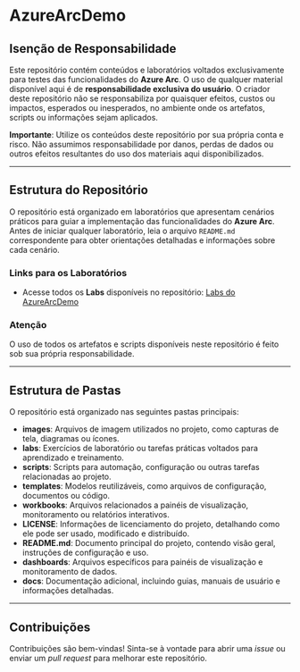 # AzureArcDemo

## Isenção de Responsabilidade

Este repositório contém conteúdos e laboratórios voltados exclusivamente para testes das funcionalidades do **Azure Arc**. O uso de qualquer material disponível aqui é de **responsabilidade exclusiva do usuário**. O criador deste repositório não se responsabiliza por quaisquer efeitos, custos ou impactos, esperados ou inesperados, no ambiente onde os artefatos, scripts ou informações sejam aplicados.

**Importante**: Utilize os conteúdos deste repositório por sua própria conta e risco. Não assumimos responsabilidade por danos, perdas de dados ou outros efeitos resultantes do uso dos materiais aqui disponibilizados.

---

## Estrutura do Repositório

O repositório está organizado em laboratórios que apresentam cenários práticos para guiar a implementação das funcionalidades do **Azure Arc**. Antes de iniciar qualquer laboratório, leia o arquivo `README.md` correspondente para obter orientações detalhadas e informações sobre cada cenário.

### Links para os Laboratórios
- Acesse todos os **Labs** disponíveis no repositório: [Labs do AzureArcDemo](https://github.com/fabiotreze/AzureArcDemo/tree/main)

### Atenção
O uso de todos os artefatos e scripts disponíveis neste repositório é feito sob sua própria responsabilidade.

---

## Estrutura de Pastas

O repositório está organizado nas seguintes pastas principais:

- **images**: Arquivos de imagem utilizados no projeto, como capturas de tela, diagramas ou ícones.
- **labs**: Exercícios de laboratório ou tarefas práticas voltados para aprendizado e treinamento.
- **scripts**: Scripts para automação, configuração ou outras tarefas relacionadas ao projeto.
- **templates**: Modelos reutilizáveis, como arquivos de configuração, documentos ou código.
- **workbooks**: Arquivos relacionados a painéis de visualização, monitoramento ou relatórios interativos.
- **LICENSE**: Informações de licenciamento do projeto, detalhando como ele pode ser usado, modificado e distribuído.
- **README.md**: Documento principal do projeto, contendo visão geral, instruções de configuração e uso.
- **dashboards**: Arquivos específicos para painéis de visualização e monitoramento de dados.
- **docs**: Documentação adicional, incluindo guias, manuais de usuário e informações detalhadas.

---

## Contribuições

Contribuições são bem-vindas! Sinta-se à vontade para abrir uma _issue_ ou enviar um _pull request_ para melhorar este repositório.
